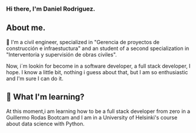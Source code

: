 ### Hi there, I'm Daniel Rodriguez.

## About me.

🔭 I'm a civil engineer, specialized in "Gerencia de proyectos de construcción e infraestuctura" and an student of a second specialization in "Interventoria y supervisión de obras civiles". 

Now, i´m lookin for become in a software developer, a full stack developer, I hope. I know a little bit, nothing i guess about that, but I am so enthusiastic and I'm sure I can do it.

## 🌱 What I'm learning?

At this moment,i am learning how to be a full stack developer from zero in a Guillermo Rodas Bootcam and I am in a University of Helsinki's course about data science with Python. 



<!--
**rd1804/rd1804** is a ✨ _special_ ✨ repository because its `README.md` (this file) appears on your GitHub profile.

Here are some ideas to get you started:

- 🔭 I’m currently working on ...
- 🌱 I’m currently learning ...
- 👯 I’m looking to collaborate on ...
- 🤔 I’m looking for help with ...
- 💬 Ask me about ...
- 📫 How to reach me: ...
- 😄 Pronouns: ...
- ⚡ Fun fact: ...
-->
